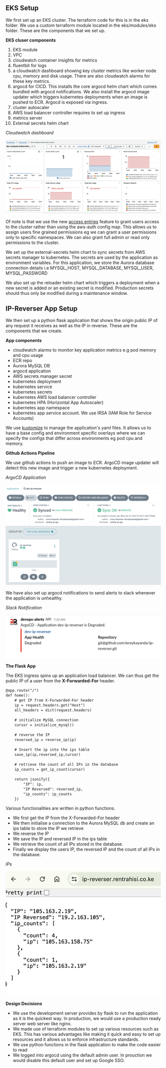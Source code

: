 ## EKS Setup

We first set up an EKS cluster. The terraform code for this is in the eks folder. We use a custom terraform module located in the eks/modules/eks folder. These are the components that we set up.

**EKS cluser components**
1.  EKS module
2.  VPC
3. cloudwatch container insights for metrics
4. fluentbit for logs
5.  a cloudwatch dashboard showing key cluster metrics like worker node cpu, memory and disk usage. There are also cloudwatch alarms for these key metrics.
6.  argocd for CICD. This installs the core argocd helm chart which comes bundled with argocd notifications. We also install the argocd image updater which triggers kubernetes deployments when an image is pushed to ECR. Argocd is exposed via ingress.
7.  cluster autoscaler
8.  AWS load balancer controller requires to set up ingress
9.  metrics server
10.  External secrets helm chart

*Cloudwatch dashboard*

![Cloudwatch dashboard](/docs/images/dash.png )

Of note is that we use the new [access entries](https://aws.amazon.com/blogs/containers/a-deep-dive-into-simplified-amazon-eks-access-management-controls/) feature to grant users access to the cluster rather than using the aws-auth config map. This allows us to assign users fine grained permissions eg we can grant a user permissions only to specific namespaces. We can also grant full admin or read only permissions to the cluster.  

We set up the external-secrets helm chart to sync secrets from AWS secrets manager to kubernetes. The secrets are used by the application as environment variables. For this application, we store the Aurora database connection details i.e MYSQL_HOST, MYSQL_DATABASE, MYSQL_USER, MYSQL_PASSWORD

We also set up the reloader helm chart which triggers a deployment when a new secret is added or an existing secret is modified. Production secrets should thus only be modified during a maintenance window.

## IP-Reverser App Setup

We then set up a python flask application that shows the origin public IP of any request it receives as well as the IP in reverse. These are the components that we create.

**App components**
 - cloudwatch alarms to monitor key application metrics e.g pod memory and cpu usage
 - ECR repo
 - Aurora MySQL DB
 - argocd application
 - AWS secrets manager secret
- kubernetes deployment
- kubernetes service
- kubernetes secrets
- kubernetes AWS load balancer controller
- kubernetes HPA (Horizontal App Autoscaler)
- kubernetes app namespace 
- kubernetes app service account. We use IRSA (IAM Role for Service Accounts)

We use [kustomize](https://kustomize.io/) to manage the application's yaml files. It allows us to have a base config and environment specific overlays where we can specify the configs that differ across environments eg pod cpu and memory.

**Github Actions Pipeline**

We use github actions to push an image to ECR. ArgoCD image updater will detect this new image and trigger a new kubernetes deployment.

*ArgoCD Application*

![Cloudwatch dashboard](/docs/images/argo-app.png )

We have also set up argocd notifications to send alerts to slack whenever the application is unhealthy.

*Slack Notification*

![Cloudwatch dashboard](/docs/images/slack.png )

**The Flask App**

The EKS ingress spins up an application load balancer. We can thus get the public IP of a user from the **X-Forwarded-For** header.

    @app.route("/")
    def home():
        # get IP from X-Forwarded-For header
        ip = request.headers.get("Host")
        all_headers = dict(request.headers)
    
        # initialize MySQL connection
        cursor = initialize_mysql()
    
        # reverse the IP
        reversed_ip = reverse_ip(ip)
    
        # Insert the ip into the ips table
        save_ip(ip,reversed_ip,cursor)
    
        # retrieve the count of all IPs in the database
        ip_counts = get_ip_count(cursor)
    
        return jsonify({
            "IP": ip,
            "IP Reversed": reversed_ip,
            "ip_counts": ip_counts
        })

Various functionalities are written in python functions.

- We first get the IP from the X-Forwarded-For header
- We then initialise a connection to the Aurora MySQL db and create an ips table to store the IP we retrieve
- We reverse the IP
- We save the IP and reversed IP in the ips table
- We retrieve the count of all IPs stored in the database.
- Finally we display the users IP, the reversed IP and the count of all IPs in the database.

*IPs*

![Cloudwatch dashboard](/docs/images/ips.png )


**Design Decisions**

- We use the development server provides by flask to run the application as it is the quickest way. In production, we would use a production ready server web server like nginx.
- We made use of terraform modules to set up various resources such as EKS. This has various advantages like making it quick and easy to set up resources and it allows us to enforce infrastructure standards.
- We use python functions in the flask application to make the code easier to read
- We logged into argocd using the default admin user. In prouction we would disable this default user and set up Google SSO.